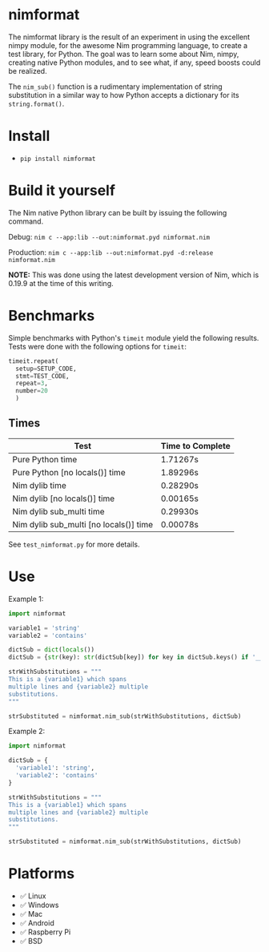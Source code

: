 # nimformat

The nimformat library is the result of an experiment in using the excellent nimpy module, for the awesome Nim programming language, to create a test library, for Python. The goal was to learn some about Nim, nimpy, creating native Python modules, and to see what, if any, speed boosts could be realized.

The `nim_sub()` function is a rudimentary implementation of string substitution in a similar way to how Python accepts a dictionary for its `string.format()`.


# Install
- `pip install nimformat`


# Build it yourself
The Nim native Python library can be built by issuing the following command.

Debug:
`nim c --app:lib --out:nimformat.pyd nimformat.nim`

Production:
`nim c --app:lib --out:nimformat.pyd -d:release nimformat.nim`

**NOTE:** This was done using the latest development version of Nim, which is 0.19.9 at the time of this writing.


# Benchmarks
Simple benchmarks with Python's `timeit` module yield the following results. Tests were done with the following options for `timeit`:
```python
timeit.repeat(
  setup=SETUP_CODE,
  stmt=TEST_CODE,
  repeat=3,
  number=20
  )
```
Times
-----
|Test                                   | Time to Complete |
|---------------------------------------|------------------|
|Pure Python time                       | 1.71267s         |
|Pure Python [no locals()] time         | 1.89296s         |
|Nim dylib time                         | 0.28290s         |
|Nim dylib [no locals()] time           | 0.00165s         |
|Nim dylib sub_multi time               | 0.29930s         |
|Nim dylib sub_multi [no locals()] time | 0.00078s         |

See `test_nimformat.py` for more details.


# Use

Example 1:
```python
import nimformat

variable1 = 'string'
variable2 = 'contains'

dictSub = dict(locals())
dictSub = {str(key): str(dictSub[key]) for key in dictSub.keys() if '__' not in str(key)}

strWithSubstitutions = """
This is a {variable1} which spans
multiple lines and {variable2} multiple
substitutions.
"""

strSubstituted = nimformat.nim_sub(strWithSubstitutions, dictSub)
```

Example 2:
```python
import nimformat

dictSub = {
  'variable1': 'string',
  'variable2': 'contains'
}

strWithSubstitutions = """
This is a {variable1} which spans
multiple lines and {variable2} multiple
substitutions.
"""

strSubstituted = nimformat.nim_sub(strWithSubstitutions, dictSub)
```

# Platforms

- ✅ Linux
- ✅ Windows
- ✅ Mac
- ✅ Android
- ✅ Raspberry Pi
- ✅ BSD
